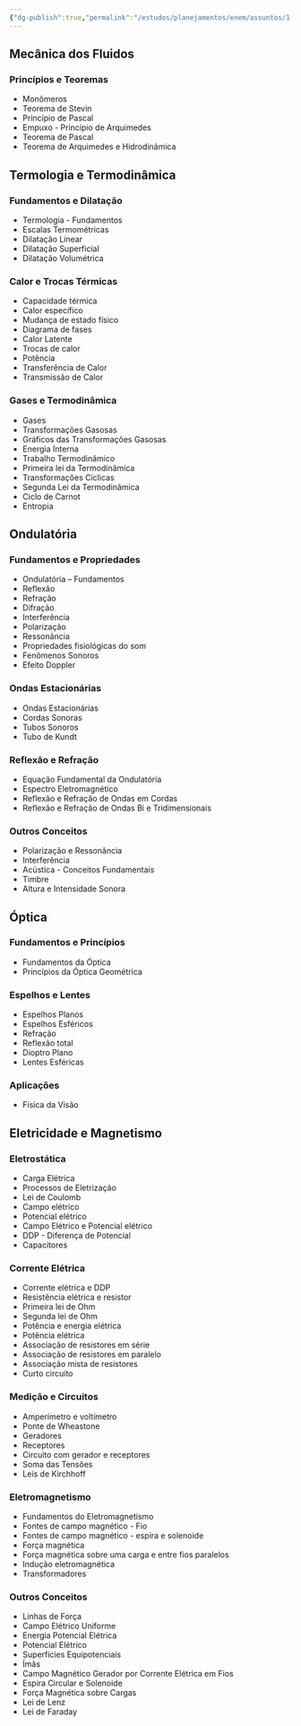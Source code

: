 ```yaml
---
{"dg-publish":true,"permalink":"/estudos/planejamentos/enem/assuntos/1-matematica-e-natureza/fisica-2/","updated":"2025-03-08T18:09:44.720-03:00"}
---
```


## Mecânica dos Fluidos

### Princípios e Teoremas

- Monômeros
- Teorema de Stevin
- Princípio de Pascal
- Empuxo - Princípio de Arquimedes
- Teorema de Pascal
- Teorema de Arquimedes e Hidrodinâmica

## Termologia e Termodinâmica

### Fundamentos e Dilatação

- Termologia - Fundamentos
- Escalas Termométricas
- Dilatação Linear
- Dilatação Superficial
- Dilatação Volumétrica

### Calor e Trocas Térmicas

- Capacidade térmica
- Calor específico
- Mudança de estado físico
- Diagrama de fases
- Calor Latente
- Trocas de calor
- Potência
- Transferência de Calor
- Transmissão de Calor

### Gases e Termodinâmica

- Gases
- Transformações Gasosas
- Gráficos das Transformações Gasosas
- Energia Interna
- Trabalho Termodinâmico
- Primeira lei da Termodinâmica
- Transformações Cíclicas
- Segunda Lei da Termodinâmica
- Ciclo de Carnot
- Entropia

## Ondulatória

### Fundamentos e Propriedades

- Ondulatória – Fundamentos
- Reflexão
- Refração
- Difração
- Interferência
- Polarização
- Ressonância
- Propriedades fisiológicas do som
- Fenômenos Sonoros
- Efeito Doppler

### Ondas Estacionárias

- Ondas Estacionárias
- Cordas Sonoras
- Tubos Sonoros
- Tubo de Kundt

### Reflexão e Refração

- Equação Fundamental da Ondulatória
- Espectro Eletromagnético
- Reflexão e Refração de Ondas em Cordas
- Reflexão e Refração de Ondas Bi e Tridimensionais

### Outros Conceitos

- Polarização e Ressonância
- Interferência
- Acústica - Conceitos Fundamentais
- Timbre
- Altura e Intensidade Sonora

## Óptica
### Fundamentos e Princípios

- Fundamentos da Óptica
- Princípios da Óptica Geométrica

### Espelhos e Lentes

- Espelhos Planos
- Espelhos Esféricos
- Refração
- Reflexão total
- Dioptro Plano
- Lentes Esféricas

### Aplicações

- Física da Visão

## Eletricidade e Magnetismo

### Eletrostática

- Carga Elétrica
- Processos de Eletrização
- Lei de Coulomb
- Campo elétrico
- Potencial elétrico
- Campo Elétrico e Potencial elétrico
- DDP - Diferença de Potencial
- Capacitores

### Corrente Elétrica

- Corrente elétrica e DDP
- Resistência elétrica e resistor
- Primeira lei de Ohm
- Segunda lei de Ohm
- Potência e energia elétrica
- Potência elétrica
- Associação de resistores em série
- Associação de resistores em paralelo
- Associação mista de resistores
- Curto circuito

### Medição e Circuitos

- Amperímetro e voltímetro
- Ponte de Wheastone
- Geradores
- Receptores
- Circuito com gerador e receptores
- Soma das Tensões
- Leis de Kirchhoff

### Eletromagnetismo

- Fundamentos do Eletromagnetismo
- Fontes de campo magnético - Fio
- Fontes de campo magnético - espira e solenoide
- Força magnética
- Força magnética sobre uma carga e entre fios paralelos
- Indução eletromagnética
- Transformadores

### Outros Conceitos

- Linhas de Força
- Campo Elétrico Uniforme
- Energia Potencial Elétrica
- Potencial Elétrico
- Superfícies Equipotenciais
- Ímãs
- Campo Magnético Gerador por Corrente Elétrica em Fios
- Espira Circular e Solenoide
- Força Magnética sobre Cargas
- Lei de Lenz
- Lei de Faraday
